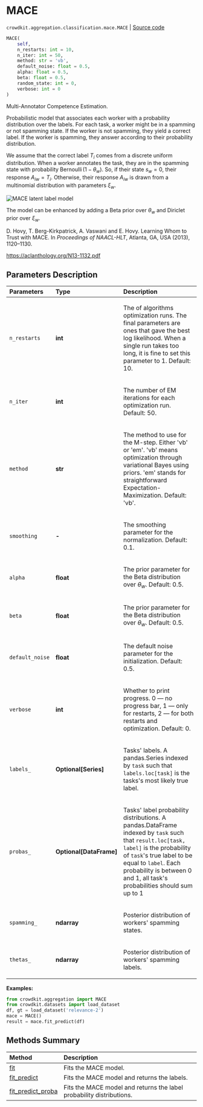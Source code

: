 # MACE
`crowdkit.aggregation.classification.mace.MACE` | [Source code](https://github.com/Toloka/crowd-kit/blob/v1.1.0.rc2/crowdkit/aggregation/classification/mace.py#L67)

```python
MACE(
    self,
    n_restarts: int = 10,
    n_iter: int = 50,
    method: str = 'vb',
    default_noise: float = 0.5,
    alpha: float = 0.5,
    beta: float = 0.5,
    random_state: int = 0,
    verbose: int = 0
)
```

Multi-Annotator Competence Estimation.


Probabilistic model that associates each worker with a probability distribution over the labels.
For each task, a worker might be in a spamming or not spamming state. If the worker is not
spamming, they yield a correct label. If the worker is spamming, they answer according
to their probability distribution.

We assume that the correct label $T_i$ comes from a discrete uniform distribution. When a worker
annotates the task, they are in the spamming state with probability
$\operatorname{Bernoulli}(1 - \theta_w)$. So, if their state $s_w = 0$, their response
$A_{iw} = T_i$. Otherwise, their response $A_{iw}$ is drawn from a multinomial
distribution with parameters $\xi_w$.

![MACE latent label model](https://tlk.s3.yandex.net/crowd-kit/docs/mace_llm.png)

The model can be enhanced by adding a Beta prior over $\theta_w$ and Diriclet
prior over $\xi_w$.

D. Hovy, T. Berg-Kirkpatrick, A. Vaswani and E. Hovy. Learning Whom to Trust with MACE.
In *Proceedings of NAACL-HLT*, Atlanta, GA, USA (2013), 1120–1130.

<https://aclanthology.org/N13-1132.pdf>

## Parameters Description

| Parameters | Type | Description |
| :----------| :----| :-----------|
`n_restarts`|**int**|<p>The of algorithms optimization runs. The final parameters are ones that gave the best log likelihood. When a single run takes too long, it is fine to set this parameter to 1. Default: 10.</p>
`n_iter`|**int**|<p>The number of EM iterations for each optimization run. Default: 50.</p>
`method`|**str**|<p>The method to use for the M-step. Either &#x27;vb&#x27; or &#x27;em&#x27;. &#x27;vb&#x27; means optimization through variational Bayes using priors. &#x27;em&#x27; stands for straightforward Expectation-Maximization. Default: &#x27;vb&#x27;.</p>
`smoothing`|**-**|<p>The smoothing parameter for the normalization. Default: 0.1.</p>
`alpha`|**float**|<p>The prior parameter for the Beta distribution over $\theta_w$. Default: 0.5.</p>
`beta`|**float**|<p>The prior parameter for the Beta distribution over $\theta_w$. Default: 0.5.</p>
`default_noise`|**float**|<p>The default noise parameter for the initialization. Default: 0.5.</p>
`verbose`|**int**|<p>Whether to print progress. 0 — no progress bar, 1 — only for restarts, 2 — for both restarts and optimization. Default: 0.</p>
`labels_`|**Optional\[Series\]**|<p>Tasks&#x27; labels. A pandas.Series indexed by `task` such that `labels.loc[task]` is the tasks&#x27;s most likely true label.</p>
`probas_`|**Optional\[DataFrame\]**|<p>Tasks&#x27; label probability distributions. A pandas.DataFrame indexed by `task` such that `result.loc[task, label]` is the probability of `task`&#x27;s true label to be equal to `label`. Each probability is between 0 and 1, all task&#x27;s probabilities should sum up to 1</p>
`spamming_`|**ndarray**|<p>Posterior distribution of workers&#x27; spamming states.</p>
`thetas_`|**ndarray**|<p>Posterior distribution of workers&#x27; spamming labels.</p>

**Examples:**


```python
from crowdkit.aggregation import MACE
from crowdkit.datasets import load_dataset
df, gt = load_dataset('relevance-2')
mace = MACE()
result = mace.fit_predict(df)
```
## Methods Summary

| Method | Description |
| :------| :-----------|
[fit](crowdkit.aggregation.classification.mace.MACE.fit.md)| Fits the MACE model.
[fit_predict](crowdkit.aggregation.classification.mace.MACE.fit_predict.md)| Fits the MACE model and returns the labels.
[fit_predict_proba](crowdkit.aggregation.classification.mace.MACE.fit_predict_proba.md)| Fits the MACE model and returns the label probability distributions.
